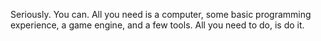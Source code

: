 Seriously. You can. All you need is a computer, some basic programming experience, a game engine, and a few tools. All you need to do, is do it.
